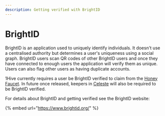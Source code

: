 ```yaml
---
description: Getting verified with BrightID
---
```


# BrightID

BrightID is an application used to uniquely identify individuals. It doesn't use a centralised authority but determines a user's uniqueness using a social graph. BrightID users scan QR codes of other BrightID users and once they have connected to enough users the application will verify them as unique. Users can also flag other users as having duplicate accounts.

1Hive currently requires a user be BrightID verified to claim from the [Honey Faucet](https://faucet.1hive.org/#/). In future once released, keepers in [Celeste](../projects/gardens-1/) will also be required to be BrightID verified.

For details about BrightID and getting verified see the BrightID website:

{% embed url="https://www.brightid.org/" %}



